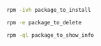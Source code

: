 ```bash
rpm -ivh package_to_install
```

```bash
rpm -e package_to_delete
```

```bash
rpm -ql package_to_show_info
```